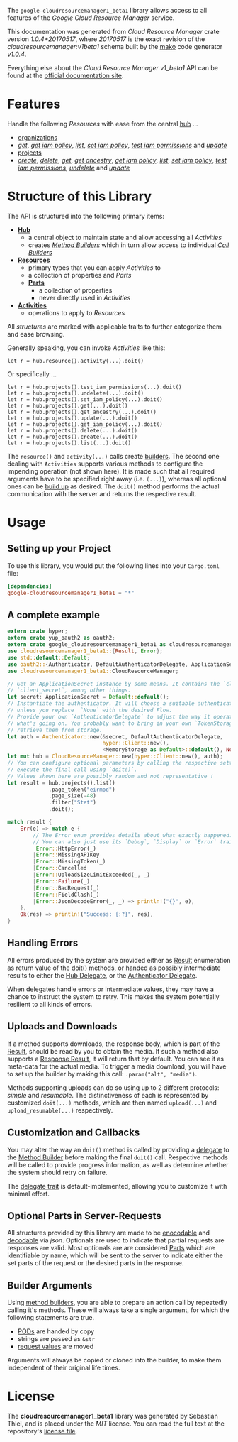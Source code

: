 <!---
DO NOT EDIT !
This file was generated automatically from 'src/mako/api/README.md.mako'
DO NOT EDIT !
-->
The `google-cloudresourcemanager1_beta1` library allows access to all features of the *Google Cloud Resource Manager* service.

This documentation was generated from *Cloud Resource Manager* crate version *1.0.4+20170517*, where *20170517* is the exact revision of the *cloudresourcemanager:v1beta1* schema built by the [mako](http://www.makotemplates.org/) code generator *v1.0.4*.

Everything else about the *Cloud Resource Manager* *v1_beta1* API can be found at the
[official documentation site](https://cloud.google.com/resource-manager).
# Features

Handle the following *Resources* with ease from the central [hub](https://docs.rs/google-cloudresourcemanager1_beta1/1.0.4+20170517/google_cloudresourcemanager1_beta1/struct.CloudResourceManager.html) ... 

* [organizations](https://docs.rs/google-cloudresourcemanager1_beta1/1.0.4+20170517/google_cloudresourcemanager1_beta1/struct.Organization.html)
 * [*get*](https://docs.rs/google-cloudresourcemanager1_beta1/1.0.4+20170517/google_cloudresourcemanager1_beta1/struct.OrganizationGetCall.html), [*get iam policy*](https://docs.rs/google-cloudresourcemanager1_beta1/1.0.4+20170517/google_cloudresourcemanager1_beta1/struct.OrganizationGetIamPolicyCall.html), [*list*](https://docs.rs/google-cloudresourcemanager1_beta1/1.0.4+20170517/google_cloudresourcemanager1_beta1/struct.OrganizationListCall.html), [*set iam policy*](https://docs.rs/google-cloudresourcemanager1_beta1/1.0.4+20170517/google_cloudresourcemanager1_beta1/struct.OrganizationSetIamPolicyCall.html), [*test iam permissions*](https://docs.rs/google-cloudresourcemanager1_beta1/1.0.4+20170517/google_cloudresourcemanager1_beta1/struct.OrganizationTestIamPermissionCall.html) and [*update*](https://docs.rs/google-cloudresourcemanager1_beta1/1.0.4+20170517/google_cloudresourcemanager1_beta1/struct.OrganizationUpdateCall.html)
* [projects](https://docs.rs/google-cloudresourcemanager1_beta1/1.0.4+20170517/google_cloudresourcemanager1_beta1/struct.Project.html)
 * [*create*](https://docs.rs/google-cloudresourcemanager1_beta1/1.0.4+20170517/google_cloudresourcemanager1_beta1/struct.ProjectCreateCall.html), [*delete*](https://docs.rs/google-cloudresourcemanager1_beta1/1.0.4+20170517/google_cloudresourcemanager1_beta1/struct.ProjectDeleteCall.html), [*get*](https://docs.rs/google-cloudresourcemanager1_beta1/1.0.4+20170517/google_cloudresourcemanager1_beta1/struct.ProjectGetCall.html), [*get ancestry*](https://docs.rs/google-cloudresourcemanager1_beta1/1.0.4+20170517/google_cloudresourcemanager1_beta1/struct.ProjectGetAncestryCall.html), [*get iam policy*](https://docs.rs/google-cloudresourcemanager1_beta1/1.0.4+20170517/google_cloudresourcemanager1_beta1/struct.ProjectGetIamPolicyCall.html), [*list*](https://docs.rs/google-cloudresourcemanager1_beta1/1.0.4+20170517/google_cloudresourcemanager1_beta1/struct.ProjectListCall.html), [*set iam policy*](https://docs.rs/google-cloudresourcemanager1_beta1/1.0.4+20170517/google_cloudresourcemanager1_beta1/struct.ProjectSetIamPolicyCall.html), [*test iam permissions*](https://docs.rs/google-cloudresourcemanager1_beta1/1.0.4+20170517/google_cloudresourcemanager1_beta1/struct.ProjectTestIamPermissionCall.html), [*undelete*](https://docs.rs/google-cloudresourcemanager1_beta1/1.0.4+20170517/google_cloudresourcemanager1_beta1/struct.ProjectUndeleteCall.html) and [*update*](https://docs.rs/google-cloudresourcemanager1_beta1/1.0.4+20170517/google_cloudresourcemanager1_beta1/struct.ProjectUpdateCall.html)




# Structure of this Library

The API is structured into the following primary items:

* **[Hub](https://docs.rs/google-cloudresourcemanager1_beta1/1.0.4+20170517/google_cloudresourcemanager1_beta1/struct.CloudResourceManager.html)**
    * a central object to maintain state and allow accessing all *Activities*
    * creates [*Method Builders*](https://docs.rs/google-cloudresourcemanager1_beta1/1.0.4+20170517/google_cloudresourcemanager1_beta1/trait.MethodsBuilder.html) which in turn
      allow access to individual [*Call Builders*](https://docs.rs/google-cloudresourcemanager1_beta1/1.0.4+20170517/google_cloudresourcemanager1_beta1/trait.CallBuilder.html)
* **[Resources](https://docs.rs/google-cloudresourcemanager1_beta1/1.0.4+20170517/google_cloudresourcemanager1_beta1/trait.Resource.html)**
    * primary types that you can apply *Activities* to
    * a collection of properties and *Parts*
    * **[Parts](https://docs.rs/google-cloudresourcemanager1_beta1/1.0.4+20170517/google_cloudresourcemanager1_beta1/trait.Part.html)**
        * a collection of properties
        * never directly used in *Activities*
* **[Activities](https://docs.rs/google-cloudresourcemanager1_beta1/1.0.4+20170517/google_cloudresourcemanager1_beta1/trait.CallBuilder.html)**
    * operations to apply to *Resources*

All *structures* are marked with applicable traits to further categorize them and ease browsing.

Generally speaking, you can invoke *Activities* like this:

```Rust,ignore
let r = hub.resource().activity(...).doit()
```

Or specifically ...

```ignore
let r = hub.projects().test_iam_permissions(...).doit()
let r = hub.projects().undelete(...).doit()
let r = hub.projects().set_iam_policy(...).doit()
let r = hub.projects().get(...).doit()
let r = hub.projects().get_ancestry(...).doit()
let r = hub.projects().update(...).doit()
let r = hub.projects().get_iam_policy(...).doit()
let r = hub.projects().delete(...).doit()
let r = hub.projects().create(...).doit()
let r = hub.projects().list(...).doit()
```

The `resource()` and `activity(...)` calls create [builders][builder-pattern]. The second one dealing with `Activities` 
supports various methods to configure the impending operation (not shown here). It is made such that all required arguments have to be 
specified right away (i.e. `(...)`), whereas all optional ones can be [build up][builder-pattern] as desired.
The `doit()` method performs the actual communication with the server and returns the respective result.

# Usage

## Setting up your Project

To use this library, you would put the following lines into your `Cargo.toml` file:

```toml
[dependencies]
google-cloudresourcemanager1_beta1 = "*"
```

## A complete example

```Rust
extern crate hyper;
extern crate yup_oauth2 as oauth2;
extern crate google_cloudresourcemanager1_beta1 as cloudresourcemanager1_beta1;
use cloudresourcemanager1_beta1::{Result, Error};
use std::default::Default;
use oauth2::{Authenticator, DefaultAuthenticatorDelegate, ApplicationSecret, MemoryStorage};
use cloudresourcemanager1_beta1::CloudResourceManager;

// Get an ApplicationSecret instance by some means. It contains the `client_id` and 
// `client_secret`, among other things.
let secret: ApplicationSecret = Default::default();
// Instantiate the authenticator. It will choose a suitable authentication flow for you, 
// unless you replace  `None` with the desired Flow.
// Provide your own `AuthenticatorDelegate` to adjust the way it operates and get feedback about 
// what's going on. You probably want to bring in your own `TokenStorage` to persist tokens and
// retrieve them from storage.
let auth = Authenticator::new(&secret, DefaultAuthenticatorDelegate,
                              hyper::Client::new(),
                              <MemoryStorage as Default>::default(), None);
let mut hub = CloudResourceManager::new(hyper::Client::new(), auth);
// You can configure optional parameters by calling the respective setters at will, and
// execute the final call using `doit()`.
// Values shown here are possibly random and not representative !
let result = hub.projects().list()
             .page_token("eirmod")
             .page_size(-48)
             .filter("Stet")
             .doit();

match result {
    Err(e) => match e {
        // The Error enum provides details about what exactly happened.
        // You can also just use its `Debug`, `Display` or `Error` traits
         Error::HttpError(_)
        |Error::MissingAPIKey
        |Error::MissingToken(_)
        |Error::Cancelled
        |Error::UploadSizeLimitExceeded(_, _)
        |Error::Failure(_)
        |Error::BadRequest(_)
        |Error::FieldClash(_)
        |Error::JsonDecodeError(_, _) => println!("{}", e),
    },
    Ok(res) => println!("Success: {:?}", res),
}

```
## Handling Errors

All errors produced by the system are provided either as [Result](https://docs.rs/google-cloudresourcemanager1_beta1/1.0.4+20170517/google_cloudresourcemanager1_beta1/enum.Result.html) enumeration as return value of 
the doit() methods, or handed as possibly intermediate results to either the 
[Hub Delegate](https://docs.rs/google-cloudresourcemanager1_beta1/1.0.4+20170517/google_cloudresourcemanager1_beta1/trait.Delegate.html), or the [Authenticator Delegate](https://docs.rs/yup-oauth2/*/yup_oauth2/trait.AuthenticatorDelegate.html).

When delegates handle errors or intermediate values, they may have a chance to instruct the system to retry. This 
makes the system potentially resilient to all kinds of errors.

## Uploads and Downloads
If a method supports downloads, the response body, which is part of the [Result](https://docs.rs/google-cloudresourcemanager1_beta1/1.0.4+20170517/google_cloudresourcemanager1_beta1/enum.Result.html), should be
read by you to obtain the media.
If such a method also supports a [Response Result](https://docs.rs/google-cloudresourcemanager1_beta1/1.0.4+20170517/google_cloudresourcemanager1_beta1/trait.ResponseResult.html), it will return that by default.
You can see it as meta-data for the actual media. To trigger a media download, you will have to set up the builder by making
this call: `.param("alt", "media")`.

Methods supporting uploads can do so using up to 2 different protocols: 
*simple* and *resumable*. The distinctiveness of each is represented by customized 
`doit(...)` methods, which are then named `upload(...)` and `upload_resumable(...)` respectively.

## Customization and Callbacks

You may alter the way an `doit()` method is called by providing a [delegate](https://docs.rs/google-cloudresourcemanager1_beta1/1.0.4+20170517/google_cloudresourcemanager1_beta1/trait.Delegate.html) to the 
[Method Builder](https://docs.rs/google-cloudresourcemanager1_beta1/1.0.4+20170517/google_cloudresourcemanager1_beta1/trait.CallBuilder.html) before making the final `doit()` call. 
Respective methods will be called to provide progress information, as well as determine whether the system should 
retry on failure.

The [delegate trait](https://docs.rs/google-cloudresourcemanager1_beta1/1.0.4+20170517/google_cloudresourcemanager1_beta1/trait.Delegate.html) is default-implemented, allowing you to customize it with minimal effort.

## Optional Parts in Server-Requests

All structures provided by this library are made to be [enocodable](https://docs.rs/google-cloudresourcemanager1_beta1/1.0.4+20170517/google_cloudresourcemanager1_beta1/trait.RequestValue.html) and 
[decodable](https://docs.rs/google-cloudresourcemanager1_beta1/1.0.4+20170517/google_cloudresourcemanager1_beta1/trait.ResponseResult.html) via *json*. Optionals are used to indicate that partial requests are responses 
are valid.
Most optionals are are considered [Parts](https://docs.rs/google-cloudresourcemanager1_beta1/1.0.4+20170517/google_cloudresourcemanager1_beta1/trait.Part.html) which are identifiable by name, which will be sent to 
the server to indicate either the set parts of the request or the desired parts in the response.

## Builder Arguments

Using [method builders](https://docs.rs/google-cloudresourcemanager1_beta1/1.0.4+20170517/google_cloudresourcemanager1_beta1/trait.CallBuilder.html), you are able to prepare an action call by repeatedly calling it's methods.
These will always take a single argument, for which the following statements are true.

* [PODs][wiki-pod] are handed by copy
* strings are passed as `&str`
* [request values](https://docs.rs/google-cloudresourcemanager1_beta1/1.0.4+20170517/google_cloudresourcemanager1_beta1/trait.RequestValue.html) are moved

Arguments will always be copied or cloned into the builder, to make them independent of their original life times.

[wiki-pod]: http://en.wikipedia.org/wiki/Plain_old_data_structure
[builder-pattern]: http://en.wikipedia.org/wiki/Builder_pattern
[google-go-api]: https://github.com/google/google-api-go-client

# License
The **cloudresourcemanager1_beta1** library was generated by Sebastian Thiel, and is placed 
under the *MIT* license.
You can read the full text at the repository's [license file][repo-license].

[repo-license]: https://github.com/Byron/google-apis-rsblob/master/LICENSE.md
